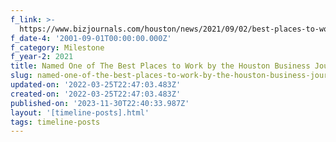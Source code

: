 ```yaml
---
f_link: >-
  https://www.bizjournals.com/houston/news/2021/09/02/best-places-to-work-finalists-revealed.html
f_date-4: '2001-09-01T00:00:00.000Z'
f_category: Milestone
f_year-2: 2021
title: Named One of The Best Places to Work by the Houston Business Journal
slug: named-one-of-the-best-places-to-work-by-the-houston-business-journal
updated-on: '2022-03-25T22:47:03.483Z'
created-on: '2022-03-25T22:47:03.483Z'
published-on: '2023-11-30T22:40:33.987Z'
layout: '[timeline-posts].html'
tags: timeline-posts
---
```



